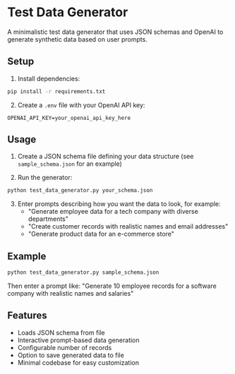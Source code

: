 # Test Data Generator

A minimalistic test data generator that uses JSON schemas and OpenAI to generate synthetic data based on user prompts.

## Setup

1. Install dependencies:
```bash
pip install -r requirements.txt
```

2. Create a `.env` file with your OpenAI API key:
```
OPENAI_API_KEY=your_openai_api_key_here
```

## Usage

1. Create a JSON schema file defining your data structure (see `sample_schema.json` for an example)

2. Run the generator:
```bash
python test_data_generator.py your_schema.json
```

3. Enter prompts describing how you want the data to look, for example:
   - "Generate employee data for a tech company with diverse departments"
   - "Create customer records with realistic names and email addresses"
   - "Generate product data for an e-commerce store"

## Example

```bash
python test_data_generator.py sample_schema.json
```

Then enter a prompt like: "Generate 10 employee records for a software company with realistic names and salaries"

## Features

- Loads JSON schema from file
- Interactive prompt-based data generation
- Configurable number of records
- Option to save generated data to file
- Minimal codebase for easy customization 